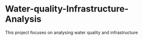 # Water-quality-Infrastructure-Analysis
This project focuses on analysing water quality and infrastructure
